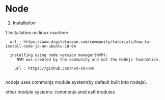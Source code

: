 # Node

1. Installation



1.Installation on linux machine

```
  url : https://www.digitalocean.com/community/tutorials/how-to-install-node-js-on-ubuntu-18-04

  installing using node version manager(NVM):
     NVM was created by the community and not the Nodejs foundation. 
    
    url : https://github.com/nvm-sh/nvm
  
```

nodejs uses commonjs module system(by default built into nodejs).

other module systems:
commonjs
amd
es6 modules


